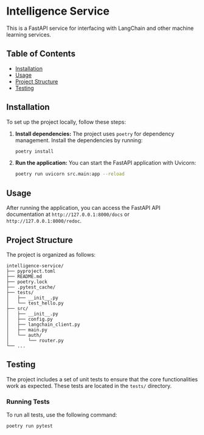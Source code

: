 # Intelligence Service

This is a FastAPI service for interfacing with LangChain and other machine learning services.

## Table of Contents

- [Installation](#installation)
- [Usage](#usage)
- [Project Structure](#project-structure)
- [Testing](#testing)

## Installation

To set up the project locally, follow these steps:

1. **Install dependencies:**
    The project uses `poetry` for dependency management. Install the dependencies by running:
    ```bash
    poetry install
    ```

2. **Run the application:**
    You can start the FastAPI application with Uvicorn:
    ```bash
    poetry run uvicorn src.main:app --reload
    ```

## Usage

After running the application, you can access the FastAPI API documentation at `http://127.0.0.1:8000/docs` or `http://127.0.0.1:8000/redoc`.

## Project Structure

The project is organized as follows:
```
intelligence-service/
├── pyproject.toml     
├── README.md            
├── poetry.lock           
├── .pytest_cache/        
├── tests/                
│   ├── __init__.py
│   └── test_hello.py
├── src/               
│   ├── __init__.py   
│   ├── config.py   
│   ├── langchain_client.py
│   ├── main.py          
│   └── auth/            
│       └── router.py    
└── ...
```
## Testing

The project includes a set of unit tests to ensure that the core functionalities work as expected. These tests are located in the `tests/` directory.

### Running Tests

To run all tests, use the following command:

```bash
poetry run pytest